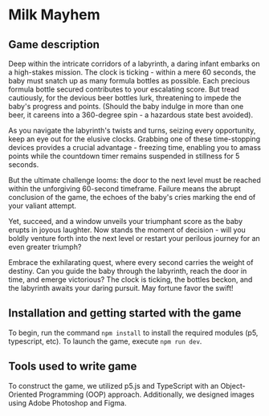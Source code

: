 # Milk Mayhem

## Game description
Deep within the intricate corridors of a labyrinth, a daring infant embarks on a high-stakes mission. The clock is ticking - within a mere 60 seconds, the baby must snatch up as many formula bottles as possible. Each precious formula bottle secured contributes to your escalating score. But tread cautiously, for the devious beer bottles lurk, threatening to impede the baby's progress and points. (Should the baby indulge in more than one beer, it careens into a 360-degree spin - a hazardous state best avoided).

As you navigate the labyrinth's twists and turns, seizing every opportunity, keep an eye out for the elusive clocks. Grabbing one of these time-stopping devices provides a crucial advantage - freezing time, enabling you to amass points while the countdown timer remains suspended in stillness for 5 seconds.

But the ultimate challenge looms: the door to the next level must be reached within the unforgiving 60-second timeframe. Failure means the abrupt conclusion of the game, the echoes of the baby's cries marking the end of your valiant attempt.

Yet, succeed, and a window unveils your triumphant score as the baby erupts in joyous laughter. Now stands the moment of decision - will you boldly venture forth into the next level or restart your perilous journey for an even greater triumph?

Embrace the exhilarating quest, where every second carries the weight of destiny. Can you guide the baby through the labyrinth, reach the door in time, and emerge victorious? The clock is ticking, the bottles beckon, and the labyrinth awaits your daring pursuit. May fortune favor the swift!



## Installation and getting started with the game
To begin, run the command `npm install` to install the required modules (p5, typescript, etc). To launch the game, execute `npm run dev`.


## Tools used to write game
To construct the game, we utilized p5.js and TypeScript with an Object-Oriented Programming (OOP) approach. Additionally, we designed images using Adobe Photoshop and Figma.

